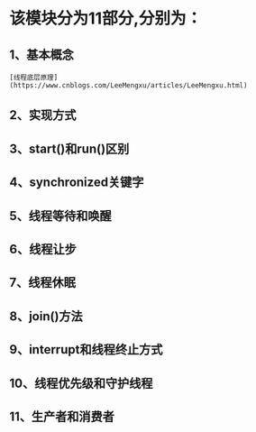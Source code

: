 # 该模块分为11部分,分别为：
## 1、基本概念
    [线程底层原理](https://www.cnblogs.com/LeeMengxu/articles/LeeMengxu.html)
## 2、实现方式
## 3、start()和run()区别
## 4、synchronized关键字
## 5、线程等待和唤醒
## 6、线程让步
## 7、线程休眠
## 8、join()方法
## 9、interrupt和线程终止方式
## 10、线程优先级和守护线程
## 11、生产者和消费者
